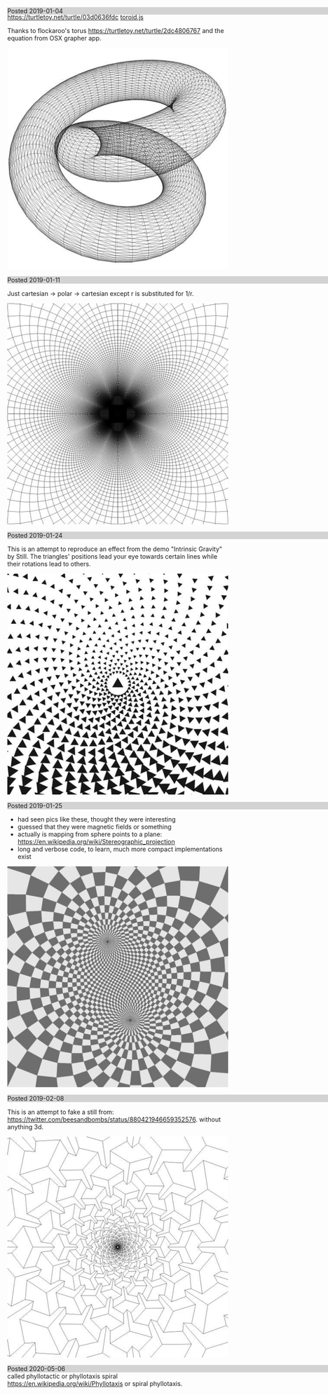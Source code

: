 <div style="position:absolute; background:lightgrey; width:100%">Posted 2019-01-04</div>

https://turtletoy.net/turtle/03d0636fdc
[toroid.js](./toroid.js)

Thanks to flockaroo's torus https://turtletoy.net/turtle/2dc4806767 and the equation from OSX grapher app.

![03d0636fdc](./03d0636fdc.jpg)

<div style="position:absolute; background:lightgrey; width:100%">Posted 2019-01-11</div>

https://turtletoy.net/turtle/d5283441b1
[polar_flower.js](./polar_flower.js)

Just cartesian -> polar -> cartesian except r is substituted for 1/r.

![d5283441b1](./d5283441b1.jpg)

<div style="position:absolute; background:lightgrey; width:100%">Posted 2019-01-24</div>

https://turtletoy.net/turtle/536cfbde49
[spiral_triangles.js](./spiral_triangles.js)

This is an attempt to reproduce an effect from the demo "Intrinsic Gravity" by Still.
The triangles' positions lead your eye towards certain lines while their rotations lead to others.

![536cfbde49](./536cfbde49.jpg)

<div style="position:absolute; background:lightgrey; width:100%">Posted 2019-01-25</div>

https://turtletoy.net/turtle/8ec8e10a07
[stereographic.js](./stereographic.js)

- had seen pics like these, thought they were interesting
- guessed that they were magnetic fields or something
- actually is mapping from sphere points to a plane: https://en.wikipedia.org/wiki/Stereographic_projection
- long and verbose code, to learn, much more compact implementations exist

![8ec8e10a07](./8ec8e10a07.jpg)

<div style="position:absolute; background:lightgrey; width:100%">Posted 2019-02-08</div>

https://turtletoy.net/turtle/a9cf9e31b3
[many_steps_down.js](./many_steps_down.js)

This is an attempt to fake a still from:
https://twitter.com/beesandbombs/status/880421946659352576.
without anything 3d.

![a9cf9e31b3](./a9cf9e31b3.jpg)

<div style="position:absolute; background:lightgrey; width:100%">Posted 2020-05-06</div>

That counterspiral pattern in the spiral triangles drawing is sometimes called phyllotactic or phyllotaxis spiral https://en.wikipedia.org/wiki/Phyllotaxis or spiral phyllotaxis.
